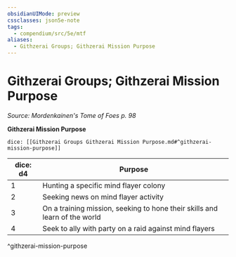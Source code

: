```yaml
---
obsidianUIMode: preview
cssclasses: json5e-note
tags:
  - compendium/src/5e/mtf
aliases:
  - Githzerai Groups; Githzerai Mission Purpose
---
```

# Githzerai Groups; Githzerai Mission Purpose
*Source: Mordenkainen's Tome of Foes p. 98* 

**Githzerai Mission Purpose**

`dice: [[Githzerai Groups Githzerai Mission Purpose.md#^githzerai-mission-purpose]]`

| dice: d4 | Purpose |
|----------|---------|
| 1 | Hunting a specific mind flayer colony |
| 2 | Seeking news on mind flayer activity |
| 3 | On a training mission, seeking to hone their skills and learn of the world |
| 4 | Seek to ally with party on a raid against mind flayers |
^githzerai-mission-purpose
